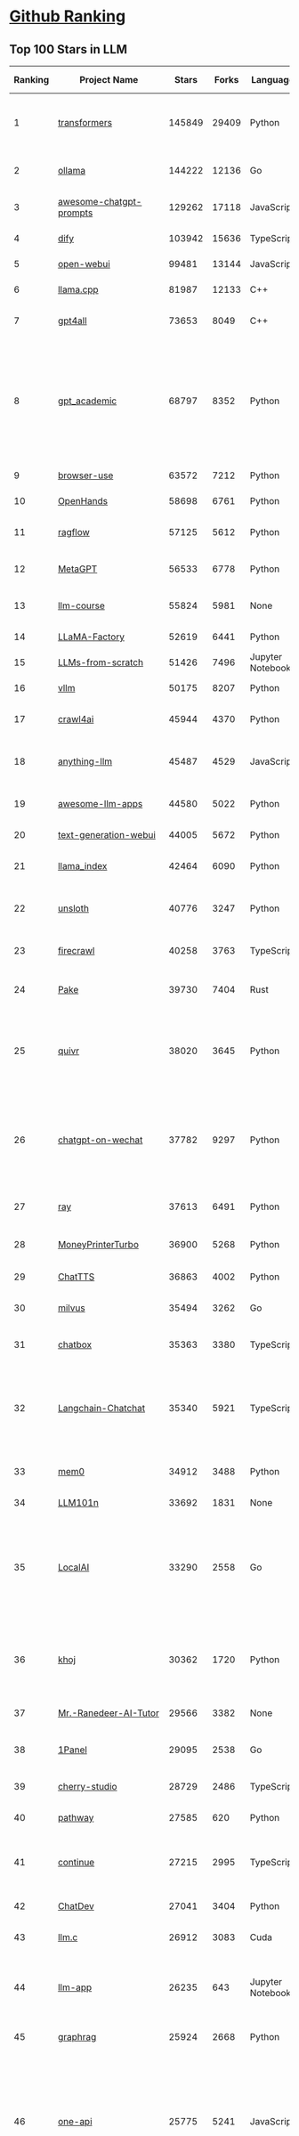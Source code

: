 [Github Ranking](../README.md)
==========

## Top 100 Stars in LLM

| Ranking | Project Name | Stars | Forks | Language | Open Issues | Description | Last Commit |
| ------- | ------------ | ----- | ----- | -------- | ----------- | ----------- | ----------- |
| 1 | [transformers](https://github.com/huggingface/transformers) | 145849 | 29409 | Python | 1045 | 🤗 Transformers: the model-definition framework for state-of-the-art machine learning models in text, vision, audio, and multimodal models, for both inference and training.  | 2025-06-19T20:45:01Z |
| 2 | [ollama](https://github.com/ollama/ollama) | 144222 | 12136 | Go | 1578 | Get up and running with Llama 3.3, DeepSeek-R1, Phi-4, Gemma 3, Mistral Small 3.1 and other large language models. | 2025-06-20T00:12:50Z |
| 3 | [awesome-chatgpt-prompts](https://github.com/f/awesome-chatgpt-prompts) | 129262 | 17118 | JavaScript | 0 | This repo includes ChatGPT prompt curation to use ChatGPT and other LLM tools better. | 2025-06-18T17:50:37Z |
| 4 | [dify](https://github.com/langgenius/dify) | 103942 | 15636 | TypeScript | 668 | Production-ready platform for agentic workflow development. | 2025-06-20T02:34:49Z |
| 5 | [open-webui](https://github.com/open-webui/open-webui) | 99481 | 13144 | JavaScript | 153 | User-friendly AI Interface (Supports Ollama, OpenAI API, ...) | 2025-06-19T14:39:02Z |
| 6 | [llama.cpp](https://github.com/ggml-org/llama.cpp) | 81987 | 12133 | C++ | 321 | LLM inference in C/C++ | 2025-06-20T02:55:03Z |
| 7 | [gpt4all](https://github.com/nomic-ai/gpt4all) | 73653 | 8049 | C++ | 688 | GPT4All: Run Local LLMs on Any Device. Open-source and available for commercial use. | 2025-05-27T20:05:19Z |
| 8 | [gpt_academic](https://github.com/binary-husky/gpt_academic) | 68797 | 8352 | Python | 258 | 为GPT/GLM等LLM大语言模型提供实用化交互接口，特别优化论文阅读/润色/写作体验，模块化设计，支持自定义快捷按钮&函数插件，支持Python和C++等项目剖析&自译解功能，PDF/LaTex论文翻译&总结功能，支持并行问询多种LLM模型，支持chatglm3等本地模型。接入通义千问, deepseekcoder, 讯飞星火, 文心一言, llama2, rwkv, claude2, moss等。 | 2025-06-03T18:25:00Z |
| 9 | [browser-use](https://github.com/browser-use/browser-use) | 63572 | 7212 | Python | 431 | 🌐 Make websites accessible for AI agents. Automate tasks online with ease. | 2025-06-19T23:21:57Z |
| 10 | [OpenHands](https://github.com/All-Hands-AI/OpenHands) | 58698 | 6761 | Python | 280 | 🙌 OpenHands: Code Less, Make More | 2025-06-20T00:45:08Z |
| 11 | [ragflow](https://github.com/infiniflow/ragflow) | 57125 | 5612 | Python | 2254 | RAGFlow is an open-source RAG (Retrieval-Augmented Generation) engine based on deep document understanding. | 2025-06-20T03:13:00Z |
| 12 | [MetaGPT](https://github.com/FoundationAgents/MetaGPT) | 56533 | 6778 | Python | 26 | 🌟 The Multi-Agent Framework: First AI Software Company, Towards Natural Language Programming | 2025-06-13T14:15:25Z |
| 13 | [llm-course](https://github.com/mlabonne/llm-course) | 55824 | 5981 | None | 53 | Course to get into Large Language Models (LLMs) with roadmaps and Colab notebooks. | 2025-06-04T16:09:23Z |
| 14 | [LLaMA-Factory](https://github.com/hiyouga/LLaMA-Factory) | 52619 | 6441 | Python | 491 | Unified Efficient Fine-Tuning of 100+ LLMs & VLMs (ACL 2024) | 2025-06-19T19:38:45Z |
| 15 | [LLMs-from-scratch](https://github.com/rasbt/LLMs-from-scratch) | 51426 | 7496 | Jupyter Notebook | 8 | Implement a ChatGPT-like LLM in PyTorch from scratch, step by step | 2025-06-19T23:56:49Z |
| 16 | [vllm](https://github.com/vllm-project/vllm) | 50175 | 8207 | Python | 1907 | A high-throughput and memory-efficient inference and serving engine for LLMs | 2025-06-20T01:51:07Z |
| 17 | [crawl4ai](https://github.com/unclecode/crawl4ai) | 45944 | 4370 | Python | 155 | 🚀🤖 Crawl4AI: Open-source LLM Friendly Web Crawler & Scraper. Don't be shy, join here: https://discord.gg/jP8KfhDhyN | 2025-06-18T17:05:57Z |
| 18 | [anything-llm](https://github.com/Mintplex-Labs/anything-llm) | 45487 | 4529 | JavaScript | 264 | The all-in-one Desktop & Docker AI application with built-in RAG, AI agents, No-code agent builder, MCP compatibility,  and more. | 2025-06-18T21:30:35Z |
| 19 | [awesome-llm-apps](https://github.com/Shubhamsaboo/awesome-llm-apps) | 44580 | 5022 | Python | 3 | Collection of awesome LLM apps with AI Agents and RAG using OpenAI, Anthropic, Gemini and opensource models. | 2025-06-20T02:40:13Z |
| 20 | [text-generation-webui](https://github.com/oobabooga/text-generation-webui) | 44005 | 5672 | Python | 2544 | LLM UI with advanced features, easy setup, and multiple backend support. | 2025-06-19T22:49:50Z |
| 21 | [llama_index](https://github.com/run-llama/llama_index) | 42464 | 6090 | Python | 228 | LlamaIndex is the leading framework for building LLM-powered agents over your data. | 2025-06-19T22:23:47Z |
| 22 | [unsloth](https://github.com/unslothai/unsloth) | 40776 | 3247 | Python | 808 | Fine-tuning & Reinforcement Learning for LLMs. 🦥 Train Qwen3, Llama 4, DeepSeek-R1, Gemma 3, TTS 2x faster with 70% less VRAM. | 2025-06-19T11:04:14Z |
| 23 | [firecrawl](https://github.com/mendableai/firecrawl) | 40258 | 3763 | TypeScript | 182 | 🔥 Turn entire websites into LLM-ready markdown or structured data. Scrape, crawl and extract with a single API. | 2025-06-19T14:59:46Z |
| 24 | [Pake](https://github.com/tw93/Pake) | 39730 | 7404 | Rust | 64 | 🤱🏻 Turn any webpage into a desktop app with Rust.  🤱🏻 利用 Rust 轻松构建轻量级多端桌面应用 | 2025-03-25T12:35:16Z |
| 25 | [quivr](https://github.com/QuivrHQ/quivr) | 38020 | 3645 | Python | 1 | Opiniated RAG for integrating GenAI in your apps 🧠   Focus on your product rather than the RAG. Easy integration in existing products with customisation!  Any LLM: GPT4, Groq, Llama. Any Vectorstore: PGVector, Faiss. Any Files. Anyway you want.  | 2025-06-19T13:03:05Z |
| 26 | [chatgpt-on-wechat](https://github.com/zhayujie/chatgpt-on-wechat) | 37782 | 9297 | Python | 292 | 基于大模型搭建的聊天机器人，同时支持 微信公众号、企业微信应用、飞书、钉钉 等接入，可选择ChatGPT/Claude/DeepSeek/文心一言/讯飞星火/通义千问/ Gemini/GLM-4/Kimi/LinkAI，能处理文本、语音和图片，访问操作系统和互联网，支持基于自有知识库进行定制企业智能客服。 | 2025-06-15T09:44:55Z |
| 27 | [ray](https://github.com/ray-project/ray) | 37613 | 6491 | Python | 3812 | Ray is an AI compute engine. Ray consists of a core distributed runtime and a set of AI Libraries for accelerating ML workloads. | 2025-06-20T02:31:46Z |
| 28 | [MoneyPrinterTurbo](https://github.com/harry0703/MoneyPrinterTurbo) | 36900 | 5268 | Python | 162 | 利用AI大模型，一键生成高清短视频 Generate short videos with one click using AI LLM. | 2025-06-11T06:34:54Z |
| 29 | [ChatTTS](https://github.com/2noise/ChatTTS) | 36863 | 4002 | Python | 56 | A generative speech model for daily dialogue. | 2025-05-23T13:00:56Z |
| 30 | [milvus](https://github.com/milvus-io/milvus) | 35494 | 3262 | Go | 672 | Milvus is a high-performance, cloud-native vector database built for scalable vector ANN search | 2025-06-20T02:56:39Z |
| 31 | [chatbox](https://github.com/chatboxai/chatbox) | 35363 | 3380 | TypeScript | 721 | User-friendly Desktop Client App for AI Models/LLMs (GPT, Claude, Gemini, Ollama...) | 2025-06-17T08:08:07Z |
| 32 | [Langchain-Chatchat](https://github.com/chatchat-space/Langchain-Chatchat) | 35340 | 5921 | TypeScript | 170 | Langchain-Chatchat（原Langchain-ChatGLM）基于 Langchain 与 ChatGLM, Qwen 与 Llama 等语言模型的 RAG 与 Agent 应用 \| Langchain-Chatchat (formerly langchain-ChatGLM), local knowledge based LLM (like ChatGLM, Qwen and Llama) RAG and Agent app with langchain  | 2025-03-25T15:45:51Z |
| 33 | [mem0](https://github.com/mem0ai/mem0) | 34912 | 3488 | Python | 339 | Memory for AI Agents; Announcing OpenMemory MCP - local and secure memory management. | 2025-06-19T21:04:15Z |
| 34 | [LLM101n](https://github.com/karpathy/LLM101n) | 33692 | 1831 | None | 0 | LLM101n: Let's build a Storyteller | 2024-08-01T01:20:33Z |
| 35 | [LocalAI](https://github.com/mudler/LocalAI) | 33290 | 2558 | Go | 457 | :robot: The free, Open Source alternative to OpenAI, Claude and others. Self-hosted and local-first. Drop-in replacement for OpenAI,  running on consumer-grade hardware. No GPU required. Runs gguf, transformers, diffusers and many more models architectures. Features: Generate Text, Audio, Video, Images, Voice Cloning, Distributed, P2P inference | 2025-06-19T20:42:39Z |
| 36 | [khoj](https://github.com/khoj-ai/khoj) | 30362 | 1720 | Python | 75 | Your AI second brain. Self-hostable. Get answers from the web or your docs. Build custom agents, schedule automations, do deep research. Turn any online or local LLM into your personal, autonomous AI (gpt, claude, gemini, llama, qwen, mistral). Get started - free. | 2025-06-20T00:45:54Z |
| 37 | [Mr.-Ranedeer-AI-Tutor](https://github.com/JushBJJ/Mr.-Ranedeer-AI-Tutor) | 29566 | 3382 | None | 13 | A GPT-4 AI Tutor Prompt for customizable personalized learning experiences. | 2025-06-14T06:58:48Z |
| 38 | [1Panel](https://github.com/1Panel-dev/1Panel) | 29095 | 2538 | Go | 616 | 🔥 1Panel provides an intuitive web interface and MCP Server to manage websites, files, containers, databases, and LLMs on a Linux server. | 2025-06-20T03:12:50Z |
| 39 | [cherry-studio](https://github.com/CherryHQ/cherry-studio) | 28729 | 2486 | TypeScript | 745 | 🍒 Cherry Studio is a desktop client that supports for multiple LLM providers. | 2025-06-20T02:56:45Z |
| 40 | [pathway](https://github.com/pathwaycom/pathway) | 27585 | 620 | Python | 43 | Python ETL framework for stream processing, real-time analytics, LLM pipelines, and RAG. | 2025-06-20T03:42:30Z |
| 41 | [continue](https://github.com/continuedev/continue) | 27215 | 2995 | TypeScript | 891 | ⏩ Create, share, and use custom AI code assistants with our open-source IDE extensions and hub of models, rules, prompts, docs, and other building blocks | 2025-06-20T02:35:24Z |
| 42 | [ChatDev](https://github.com/OpenBMB/ChatDev) | 27041 | 3404 | Python | 22 | Create Customized Software using Natural Language Idea (through LLM-powered Multi-Agent Collaboration) | 2025-06-05T23:58:06Z |
| 43 | [llm.c](https://github.com/karpathy/llm.c) | 26912 | 3083 | Cuda | 83 | LLM training in simple, raw C/CUDA | 2025-05-10T23:27:57Z |
| 44 | [llm-app](https://github.com/pathwaycom/llm-app) | 26235 | 643 | Jupyter Notebook | 5 | Ready-to-run cloud templates for RAG, AI pipelines, and enterprise search with live data. 🐳Docker-friendly.⚡Always in sync with Sharepoint, Google Drive, S3, Kafka, PostgreSQL, real-time data APIs, and more. | 2025-05-16T07:58:43Z |
| 45 | [graphrag](https://github.com/microsoft/graphrag) | 25924 | 2668 | Python | 159 | A modular graph-based Retrieval-Augmented Generation (RAG) system | 2025-06-18T21:51:04Z |
| 46 | [one-api](https://github.com/songquanpeng/one-api) | 25775 | 5241 | JavaScript | 860 | LLM API 管理 & 分发系统，支持 OpenAI、Azure、Anthropic Claude、Google Gemini、DeepSeek、字节豆包、ChatGLM、文心一言、讯飞星火、通义千问、360 智脑、腾讯混元等主流模型，统一 API 适配，可用于 key 管理与二次分发。单可执行文件，提供 Docker 镜像，一键部署，开箱即用。LLM API management & key redistribution system, unifying multiple providers under a single API. Single binary, Docker-ready, with an English UI. | 2025-02-21T11:30:22Z |
| 47 | [composio](https://github.com/ComposioHQ/composio) | 25518 | 4424 | Python | 42 | Composio equips your AI agents & LLMs with 100+ high-quality integrations via function calling | 2025-06-20T03:31:24Z |
| 48 | [semantic-kernel](https://github.com/microsoft/semantic-kernel) | 25099 | 3973 | C# | 427 | Integrate cutting-edge LLM technology quickly and easily into your apps | 2025-06-19T23:59:10Z |
| 49 | [FastGPT](https://github.com/labring/FastGPT) | 24798 | 6390 | TypeScript | 546 | FastGPT is a knowledge-based platform built on the LLMs, offers a comprehensive suite of out-of-the-box capabilities such as data processing, RAG retrieval, and visual AI workflow orchestration, letting you easily develop and deploy complex question-answering systems without the need for extensive setup or configuration. | 2025-06-20T03:40:10Z |
| 50 | [storm](https://github.com/stanford-oval/storm) | 24602 | 2208 | Python | 48 | An LLM-powered knowledge curation system that researches a topic and generates a full-length report with citations. | 2025-05-02T22:44:16Z |
| 51 | [litellm](https://github.com/BerriAI/litellm) | 24307 | 3254 | Python | 868 | Python SDK, Proxy Server (LLM Gateway) to call 100+ LLM APIs in OpenAI format - [Bedrock, Azure, OpenAI, VertexAI, Cohere, Anthropic, Sagemaker, HuggingFace, Replicate, Groq] | 2025-06-20T03:45:04Z |
| 52 | [JARVIS](https://github.com/microsoft/JARVIS) | 24186 | 2026 | Python | 79 | JARVIS, a system to connect LLMs with ML community. Paper: https://arxiv.org/pdf/2303.17580.pdf | 2024-09-26T06:43:22Z |
| 53 | [void](https://github.com/voideditor/void) | 23915 | 1576 | TypeScript | 199 | None | 2025-06-19T20:58:56Z |
| 54 | [Awesome-LLM](https://github.com/Hannibal046/Awesome-LLM) | 23875 | 2006 | None | 8 | Awesome-LLM: a curated list of Large Language Model | 2025-05-09T10:06:31Z |
| 55 | [gin-vue-admin](https://github.com/flipped-aurora/gin-vue-admin) | 23061 | 6733 | Go | 22 | 🚀Vite+Vue3+Gin拥有AI辅助的基础开发平台，支持TS和JS混用。它集成了JWT鉴权、权限管理、动态路由、显隐可控组件、分页封装、多点登录拦截、资源权限、上传下载、代码生成器、表单生成器和可配置的导入导出等开发必备功能。 | 2025-06-19T07:34:26Z |
| 56 | [llamafile](https://github.com/Mozilla-Ocho/llamafile) | 22631 | 1192 | C++ | 152 | Distribute and run LLMs with a single file. | 2025-05-14T22:23:40Z |
| 57 | [gpt-researcher](https://github.com/assafelovic/gpt-researcher) | 21987 | 2888 | Python | 102 | LLM based autonomous agent that conducts deep local and web research on any topic and generates a long report with citations. | 2025-06-16T21:05:43Z |
| 58 | [unilm](https://github.com/microsoft/unilm) | 21417 | 2636 | Python | 629 | Large-scale Self-supervised Pre-training Across Tasks, Languages, and Modalities | 2025-06-03T09:54:32Z |
| 59 | [CopilotKit](https://github.com/CopilotKit/CopilotKit) | 21346 | 2901 | TypeScript | 152 | React UI + elegant infrastructure for AI Copilots, AI chatbots, and in-app AI agents. The Agentic last-mile 🪁 | 2025-06-20T03:30:04Z |
| 60 | [haystack](https://github.com/deepset-ai/haystack) | 21205 | 2223 | Python | 115 | AI orchestration framework to build customizable, production-ready LLM applications. Connect components (models, vector DBs, file converters) to pipelines or agents that can interact with your data. With advanced retrieval methods, it's best suited for building RAG, question answering, semantic search or conversational agent chatbots. | 2025-06-19T14:42:59Z |
| 61 | [mlc-llm](https://github.com/mlc-ai/mlc-llm) | 20827 | 1752 | Python | 272 | Universal LLM Deployment Engine with ML Compilation | 2025-06-18T15:22:28Z |
| 62 | [pandas-ai](https://github.com/sinaptik-ai/pandas-ai) | 20665 | 1980 | Python | 14 | Chat with your database or your datalake (SQL, CSV, parquet). PandasAI makes data analysis conversational using LLMs and RAG. | 2025-06-18T10:51:50Z |
| 63 | [Awesome-Chinese-LLM](https://github.com/HqWu-HITCS/Awesome-Chinese-LLM) | 20407 | 1959 | None | 5 | 整理开源的中文大语言模型，以规模较小、可私有化部署、训练成本较低的模型为主，包括底座模型，垂直领域微调及应用，数据集与教程等。 | 2025-05-19T06:11:57Z |
| 64 | [architecture.of.internet-product](https://github.com/davideuler/architecture.of.internet-product) | 20292 | 4686 | HTML | 3 | 互联网公司技术架构，微信/淘宝/微博/腾讯/阿里/美团点评/百度/OpenAI/Google/Facebook/Amazon/eBay的架构，欢迎PR补充 | 2024-02-17T12:02:24Z |
| 65 | [gitleaks](https://github.com/gitleaks/gitleaks) | 20256 | 1624 | Go | 202 | Find secrets with Gitleaks 🔑 | 2025-06-16T14:37:32Z |
| 66 | [BitNet](https://github.com/microsoft/BitNet) | 20147 | 1511 | Python | 111 | Official inference framework for 1-bit LLMs | 2025-06-03T06:14:20Z |
| 67 | [Scrapegraph-ai](https://github.com/ScrapeGraphAI/Scrapegraph-ai) | 20049 | 1707 | Python | 15 | Python scraper based on AI | 2025-06-16T12:53:43Z |
| 68 | [llm-cookbook](https://github.com/datawhalechina/llm-cookbook) | 19986 | 2406 | Jupyter Notebook | 2 | 面向开发者的 LLM 入门教程，吴恩达大模型系列课程中文版 | 2025-06-12T14:48:07Z |
| 69 | [self-llm](https://github.com/datawhalechina/self-llm) | 19076 | 1975 | Jupyter Notebook | 135 | 《开源大模型食用指南》针对中国宝宝量身打造的基于Linux环境快速微调（全参数/Lora）、部署国内外开源大模型（LLM）/多模态大模型（MLLM）教程 | 2025-06-12T08:55:06Z |
| 70 | [Chinese-LLaMA-Alpaca](https://github.com/ymcui/Chinese-LLaMA-Alpaca) | 18860 | 1891 | Python | 2 | 中文LLaMA&Alpaca大语言模型+本地CPU/GPU训练部署 (Chinese LLaMA & Alpaca LLMs) | 2024-04-30T04:28:38Z |
| 71 | [agenticSeek](https://github.com/Fosowl/agenticSeek) | 18860 | 1829 | Python | 17 | Fully Local Manus AI. No APIs, No $200 monthly bills. Enjoy an autonomous agent that thinks, browses the web, and code for the sole cost of electricity. 🔔 Official updates only via twitter @Martin993886460 (Beware of fake) | 2025-06-18T20:41:26Z |
| 72 | [peft](https://github.com/huggingface/peft) | 18811 | 1917 | Python | 25 | 🤗 PEFT: State-of-the-art Parameter-Efficient Fine-Tuning. | 2025-06-19T16:10:20Z |
| 73 | [llm-action](https://github.com/liguodongiot/llm-action) | 18659 | 2220 | HTML | 15 | 本项目旨在分享大模型相关技术原理以及实战经验（大模型工程化、大模型应用落地） | 2025-06-15T02:54:47Z |
| 74 | [Qwen](https://github.com/QwenLM/Qwen) | 18526 | 1519 | Python | 11 | The official repo of Qwen (通义千问) chat & pretrained large language model proposed by Alibaba Cloud. | 2025-06-16T08:59:28Z |
| 75 | [vanna](https://github.com/vanna-ai/vanna) | 18268 | 1646 | Python | 182 | 🤖 Chat with your SQL database 📊. Accurate Text-to-SQL Generation via LLMs using RAG 🔄. | 2025-04-10T03:18:09Z |
| 76 | [crawlee](https://github.com/apify/crawlee) | 17971 | 839 | TypeScript | 128 | Crawlee—A web scraping and browser automation library for Node.js to build reliable crawlers. In JavaScript and TypeScript. Extract data for AI, LLMs, RAG, or GPTs. Download HTML, PDF, JPG, PNG, and other files from websites. Works with Puppeteer, Playwright, Cheerio, JSDOM, and raw HTTP. Both headful and headless mode. With proxy rotation. | 2025-06-19T15:24:09Z |
| 77 | [RAG_Techniques](https://github.com/NirDiamant/RAG_Techniques) | 17804 | 1780 | Jupyter Notebook | 1 | This repository showcases various advanced techniques for Retrieval-Augmented Generation (RAG) systems. RAG systems combine information retrieval with generative models to provide accurate and contextually rich responses. | 2025-06-17T16:08:24Z |
| 78 | [agentic](https://github.com/transitive-bullshit/agentic) | 17665 | 2231 | TypeScript | 11 | AI agent stdlib that works with any LLM and TypeScript AI SDK. | 2025-06-20T02:55:01Z |
| 79 | [LightRAG](https://github.com/HKUDS/LightRAG) | 17655 | 2464 | Python | 344 | "LightRAG: Simple and Fast Retrieval-Augmented Generation" | 2025-06-19T09:01:27Z |
| 80 | [llama-cookbook](https://github.com/meta-llama/llama-cookbook) | 17502 | 2522 | Jupyter Notebook | 20 | Welcome to the Llama Cookbook! This is your go to guide for Building with Llama: Getting started with Inference, Fine-Tuning, RAG. We also show you how to solve end to end problems using Llama model family and using them on various provider services   | 2025-06-18T22:28:43Z |
| 81 | [Janus](https://github.com/deepseek-ai/Janus) | 17379 | 2237 | Python | 151 | Janus-Series: Unified Multimodal Understanding and Generation Models | 2025-02-01T07:58:29Z |
| 82 | [repomix](https://github.com/yamadashy/repomix) | 17046 | 742 | TypeScript | 93 | 📦 Repomix is a powerful tool that packs your entire repository into a single, AI-friendly file. Perfect for when you need to feed your codebase to Large Language Models (LLMs) or other AI tools like Claude, ChatGPT, DeepSeek, Perplexity, Gemini, Gemma, Llama, Grok, and more. | 2025-06-19T13:13:57Z |
| 83 | [letta](https://github.com/letta-ai/letta) | 16936 | 1762 | Python | 22 | Letta (formerly MemGPT) is the stateful agents framework with memory, reasoning, and context management. | 2025-06-19T23:39:46Z |
| 84 | [MaxKB](https://github.com/1Panel-dev/MaxKB) | 16872 | 2181 | Python | 148 | 💬 MaxKB is an open-source AI assistant for enterprise. It seamlessly integrates RAG pipelines, supports robust workflows, and provides MCP tool-use capabilities. | 2025-06-20T03:39:10Z |
| 85 | [DB-GPT](https://github.com/eosphoros-ai/DB-GPT) | 16801 | 2313 | Python | 401 | AI Native Data App Development framework with AWEL(Agentic Workflow Expression Language) and Agents | 2025-06-19T01:30:58Z |
| 86 | [SuperAGI](https://github.com/TransformerOptimus/SuperAGI) | 16433 | 2014 | Python | 145 | <⚡️> SuperAGI - A dev-first open source autonomous AI agent framework. Enabling developers to build, manage & run useful autonomous agents quickly and reliably. | 2025-01-22T22:14:07Z |
| 87 | [evals](https://github.com/openai/evals) | 16406 | 2738 | Python | 99 | Evals is a framework for evaluating LLMs and LLM systems, and an open-source registry of benchmarks. | 2024-12-18T22:09:47Z |
| 88 | [SWE-agent](https://github.com/SWE-agent/SWE-agent) | 16361 | 1682 | Python | 35 | SWE-agent takes a GitHub issue and tries to automatically fix it, using your LM of choice. It can also be employed for offensive cybersecurity or competitive coding challenges. [NeurIPS 2024]  | 2025-06-19T19:43:47Z |
| 89 | [RagaAI-Catalyst](https://github.com/raga-ai-hub/RagaAI-Catalyst) | 16190 | 3774 | Python | 8 | Python SDK for Agent AI Observability, Monitoring and Evaluation Framework. Includes features like agent, llm and tools tracing, debugging multi-agentic system, self-hosted dashboard and advanced analytics with timeline and execution graph view  | 2025-06-19T04:45:30Z |
| 90 | [kubesphere](https://github.com/kubesphere/kubesphere) | 16086 | 2221 | Go | 474 | The container platform tailored for Kubernetes multi-cloud, datacenter, and edge management ⎈ 🖥 ☁️ | 2025-06-13T01:48:48Z |
| 91 | [ChatGLM2-6B](https://github.com/THUDM/ChatGLM2-6B) | 15727 | 1837 | Python | 430 | ChatGLM2-6B: An Open Bilingual Chat LLM \| 开源双语对话语言模型 | 2024-06-27T04:05:08Z |
| 92 | [DocsGPT](https://github.com/arc53/DocsGPT) | 15714 | 1671 | TypeScript | 21 | DocsGPT is an open-source genAI tool that helps users get reliable answers from knowledge source, while avoiding hallucinations. It enables private and reliable information retrieval, with tooling and agentic system capability built in. | 2025-06-19T20:27:46Z |
| 93 | [web-llm](https://github.com/mlc-ai/web-llm) | 15707 | 1029 | TypeScript | 108 | High-performance In-browser LLM Inference Engine  | 2025-05-05T03:17:42Z |
| 94 | [SillyTavern](https://github.com/SillyTavern/SillyTavern) | 15415 | 3449 | JavaScript | 276 | LLM Frontend for Power Users. | 2025-06-18T18:58:18Z |
| 95 | [ChuanhuChatGPT](https://github.com/GaiZhenbiao/ChuanhuChatGPT) | 15413 | 2279 | Python | 122 | GUI for ChatGPT API and many LLMs. Supports agents, file-based QA, GPT finetuning and query with web search. All with a neat UI. | 2025-03-13T09:36:38Z |
| 96 | [sglang](https://github.com/sgl-project/sglang) | 15302 | 2130 | Python | 487 | SGLang is a fast serving framework for large language models and vision language models. | 2025-06-20T03:34:36Z |
| 97 | [screenpipe](https://github.com/mediar-ai/screenpipe) | 15073 | 1124 | TypeScript | 165 | AI app store powered by 24/7 desktop history.  open source \| 100% local \| dev friendly \| 24/7 screen, mic recording | 2025-06-06T02:55:26Z |
| 98 | [ai](https://github.com/vercel/ai) | 15048 | 2412 | TypeScript | 577 | The AI Toolkit for TypeScript. From the creators of Next.js, the AI SDK is a free open-source library for building AI-powered applications and agents  | 2025-06-19T16:59:40Z |
| 99 | [goose](https://github.com/block/goose) | 14921 | 1213 | Rust | 219 | an open source, extensible AI agent that goes beyond code suggestions - install, execute, edit, and test with any LLM | 2025-06-19T23:47:56Z |
| 100 | [suna](https://github.com/kortix-ai/suna) | 14900 | 2233 | TypeScript | 159 | Suna - Open Source Generalist AI Agent | 2025-06-19T18:14:46Z |

